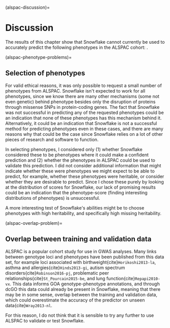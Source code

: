(alspac-discussion)=
# Discussion
[//]: # (TODO: List phenotypes)
The results of this chapter show that Snowflake cannot currently be used to accurately predict the following phenotypes in the ALSPAC cohort: .

(alspac-phenotype-problems)=
## Selection of phenotypes
For valid ethical reasons, it was only possible to request a small number of phenotypes from ALSPAC.
Snowflake isn't expected to work for all phenotypes, since we know there are many other mechanisms (some not even genetic) behind phenotype besides only the disruption of proteins through missense SNPs in protein-coding genes.
The fact that Snowflake was not successful in predicting any of the requested phenotypes could be an indication that none of these phenotypes has this mechanism behind it.
Alternatively, it could be an indication that Snowflake is not a successful method for predicting phenotypes even in these cases, and there are many reasons why that could be the case since Snowflake relies on a lot of other pieces of research and software to function. 

In selecting phenotypes, I considered only (1) whether Snowflake considered these to be phenotypes where it could make a confident prediction and (2) whether the phenotypes in ALSPAC could be used to validate this prediction.
I did not consider additional information that might indicate whether these were phenotypes we might expect to be able to predict, for example, whether these phenotypes were heritable, or consider whether they are desirable to predict.
Since I chose these purely by looking at the distribution of scores for Snowflake, our lack of promising results could be an indication that the phenotype-score (finding interesting distributions of phenotypes) is unsuccessful.

[//]: # (TODO: Aside missing heritability)
A more interesting test of Snowflake's abilities might be to choose phenotypes with high heritability, and specifically high missing heritability.

[//]: # (TODO: discuss the heritability of the requested phenotypes)

(alspac-overlap-problem)=
## Overlap between training and validation data
ALSPAC is a popular cohort study for use in GWAS analyses.
Many links between genotype loci and phenotypes have been published from this data set, for example loci associated with birthweight{cite}`Horikoshi2013-la`, asthma and allergies{cite}`Hinds2013-gi`, autism spectrum disorders{cite}`Robinson2016-pj`, problematic peer relationships{cite}`St_Pourcain2015-be`, and lung function{cite}`Repapi2010-vx`.
This data informs GOA genotype-phenotype annotations, and through dcGO this data could already be present in Snowflake, meaning that there may be in some sense, overlap between the training and validation data, which could overestimate the accuracy of the predictor on unseen data{cite}`Wray2013-nl`.

For this reason, I do not think that it is sensible to try any further to use ALSPAC to validate or test Snowflake.

